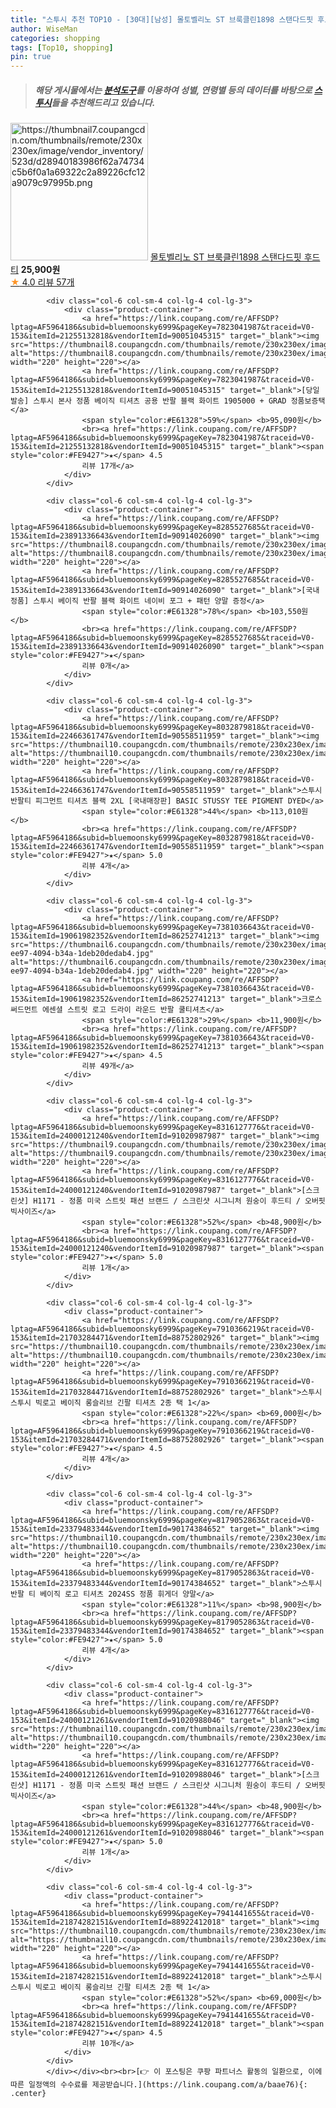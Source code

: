 ```yaml
---
title: "스투시 추천 TOP10 - [30대][남성] 몰토벨리노 ST 브룩클린1898 스탠다드핏 후드티"
author: WiseMan
categories: shopping
tags: [Top10, shopping]
pin: true
---
```


> ##### 해당 게시물에서는 [**분석도구**](https://itemscout.io/)를 이용하여 **성별**, **연령별** 등의 데이터를 바탕으로 [**스투시**](https://link.coupang.com/a/baae76)들을 추천해드리고 있습니다.
<div class="container"><div class="row">
            <div class="col-6 col-sm-4 col-lg-4 col-lg-3">
                <div class="product-container">
                    <a href="https://link.coupang.com/re/AFFSDP?lptag=AF5964186&subid=bluemoonsky6999&pageKey=7872481802&traceid=V0-153&itemId=21509314922&vendorItemId=88595599538" target="_blank"><img src="https://thumbnail7.coupangcdn.com/thumbnails/remote/230x230ex/image/vendor_inventory/523d/d28940183986f62a74734c5b6f0a1a69322c2a89226cfc12a9079c97995b.png" alt="https://thumbnail7.coupangcdn.com/thumbnails/remote/230x230ex/image/vendor_inventory/523d/d28940183986f62a74734c5b6f0a1a69322c2a89226cfc12a9079c97995b.png" width="220" height="220"></a>
                    <a href="https://link.coupang.com/re/AFFSDP?lptag=AF5964186&subid=bluemoonsky6999&pageKey=7872481802&traceid=V0-153&itemId=21509314922&vendorItemId=88595599538" target="_blank">몰토벨리노 ST 브룩클린1898 스탠다드핏 후드티</a>
                    <span style="color:#E61328"></span> <b>25,900원</b>
                    <br><a href="https://link.coupang.com/re/AFFSDP?lptag=AF5964186&subid=bluemoonsky6999&pageKey=7872481802&traceid=V0-153&itemId=21509314922&vendorItemId=88595599538" target="_blank"><span style="color:#FE9427">★</span> 4.0
                    리뷰 57개</a>
                </div>
            </div>
            
            <div class="col-6 col-sm-4 col-lg-4 col-lg-3">
                <div class="product-container">
                    <a href="https://link.coupang.com/re/AFFSDP?lptag=AF5964186&subid=bluemoonsky6999&pageKey=7823041987&traceid=V0-153&itemId=21255132818&vendorItemId=90051045315" target="_blank"><img src="https://thumbnail8.coupangcdn.com/thumbnails/remote/230x230ex/image/vendor_inventory/36c5/815b4414a7bf34ff70ca815c5cb3ed4aae196b69044fc3380ba6a87d2b2d.jpg" alt="https://thumbnail8.coupangcdn.com/thumbnails/remote/230x230ex/image/vendor_inventory/36c5/815b4414a7bf34ff70ca815c5cb3ed4aae196b69044fc3380ba6a87d2b2d.jpg" width="220" height="220"></a>
                    <a href="https://link.coupang.com/re/AFFSDP?lptag=AF5964186&subid=bluemoonsky6999&pageKey=7823041987&traceid=V0-153&itemId=21255132818&vendorItemId=90051045315" target="_blank">[당일발송] 스투시 본사 정품 베이직 티셔츠 공용 반팔 블랙 화이트 1905000 + GRAD 정품보증택</a>
                    <span style="color:#E61328">59%</span> <b>95,090원</b>
                    <br><a href="https://link.coupang.com/re/AFFSDP?lptag=AF5964186&subid=bluemoonsky6999&pageKey=7823041987&traceid=V0-153&itemId=21255132818&vendorItemId=90051045315" target="_blank"><span style="color:#FE9427">★</span> 4.5
                    리뷰 17개</a>
                </div>
            </div>
            
            <div class="col-6 col-sm-4 col-lg-4 col-lg-3">
                <div class="product-container">
                    <a href="https://link.coupang.com/re/AFFSDP?lptag=AF5964186&subid=bluemoonsky6999&pageKey=8285527685&traceid=V0-153&itemId=23891336643&vendorItemId=90914026090" target="_blank"><img src="https://thumbnail8.coupangcdn.com/thumbnails/remote/230x230ex/image/vendor_inventory/69c4/c3435c84bdbaefbe2c01b64be69e42118c08db5ed5e8edea04143d70438f.JPG" alt="https://thumbnail8.coupangcdn.com/thumbnails/remote/230x230ex/image/vendor_inventory/69c4/c3435c84bdbaefbe2c01b64be69e42118c08db5ed5e8edea04143d70438f.JPG" width="220" height="220"></a>
                    <a href="https://link.coupang.com/re/AFFSDP?lptag=AF5964186&subid=bluemoonsky6999&pageKey=8285527685&traceid=V0-153&itemId=23891336643&vendorItemId=90914026090" target="_blank">[국내 정품] 스투시 베이직 반팔 블랙 화이트 네이비 포그 + 패턴 양말 증정</a>
                    <span style="color:#E61328">78%</span> <b>103,550원</b>
                    <br><a href="https://link.coupang.com/re/AFFSDP?lptag=AF5964186&subid=bluemoonsky6999&pageKey=8285527685&traceid=V0-153&itemId=23891336643&vendorItemId=90914026090" target="_blank"><span style="color:#FE9427">★</span> 
                    리뷰 0개</a>
                </div>
            </div>
            
            <div class="col-6 col-sm-4 col-lg-4 col-lg-3">
                <div class="product-container">
                    <a href="https://link.coupang.com/re/AFFSDP?lptag=AF5964186&subid=bluemoonsky6999&pageKey=8032879818&traceid=V0-153&itemId=22466361747&vendorItemId=90558511959" target="_blank"><img src="https://thumbnail10.coupangcdn.com/thumbnails/remote/230x230ex/image/vendor_inventory/539f/b86cb8ef7192e5f64f6b1c538a5aeaf40d5b1323f148837e27b7ac57b85a.jpg" alt="https://thumbnail10.coupangcdn.com/thumbnails/remote/230x230ex/image/vendor_inventory/539f/b86cb8ef7192e5f64f6b1c538a5aeaf40d5b1323f148837e27b7ac57b85a.jpg" width="220" height="220"></a>
                    <a href="https://link.coupang.com/re/AFFSDP?lptag=AF5964186&subid=bluemoonsky6999&pageKey=8032879818&traceid=V0-153&itemId=22466361747&vendorItemId=90558511959" target="_blank">스투시 반팔티 피그먼트 티셔츠 블랙 2XL [국내매장판] BASIC STUSSY TEE PIGMENT DYED</a>
                    <span style="color:#E61328">44%</span> <b>113,010원</b>
                    <br><a href="https://link.coupang.com/re/AFFSDP?lptag=AF5964186&subid=bluemoonsky6999&pageKey=8032879818&traceid=V0-153&itemId=22466361747&vendorItemId=90558511959" target="_blank"><span style="color:#FE9427">★</span> 5.0
                    리뷰 4개</a>
                </div>
            </div>
            
            <div class="col-6 col-sm-4 col-lg-4 col-lg-3">
                <div class="product-container">
                    <a href="https://link.coupang.com/re/AFFSDP?lptag=AF5964186&subid=bluemoonsky6999&pageKey=7381036643&traceid=V0-153&itemId=19061982352&vendorItemId=86252741213" target="_blank"><img src="https://thumbnail6.coupangcdn.com/thumbnails/remote/230x230ex/image/retail/images/2023/06/12/15/3/72dd01f9-ee97-4094-b34a-1deb20dedab4.jpg" alt="https://thumbnail6.coupangcdn.com/thumbnails/remote/230x230ex/image/retail/images/2023/06/12/15/3/72dd01f9-ee97-4094-b34a-1deb20dedab4.jpg" width="220" height="220"></a>
                    <a href="https://link.coupang.com/re/AFFSDP?lptag=AF5964186&subid=bluemoonsky6999&pageKey=7381036643&traceid=V0-153&itemId=19061982352&vendorItemId=86252741213" target="_blank">크로스써드먼트 에센셜 스트릿 로고 드라이 라운드 반팔 쿨티셔츠</a>
                    <span style="color:#E61328">29%</span> <b>11,900원</b>
                    <br><a href="https://link.coupang.com/re/AFFSDP?lptag=AF5964186&subid=bluemoonsky6999&pageKey=7381036643&traceid=V0-153&itemId=19061982352&vendorItemId=86252741213" target="_blank"><span style="color:#FE9427">★</span> 4.5
                    리뷰 49개</a>
                </div>
            </div>
            
            <div class="col-6 col-sm-4 col-lg-4 col-lg-3">
                <div class="product-container">
                    <a href="https://link.coupang.com/re/AFFSDP?lptag=AF5964186&subid=bluemoonsky6999&pageKey=8316127776&traceid=V0-153&itemId=24000121240&vendorItemId=91020987987" target="_blank"><img src="https://thumbnail9.coupangcdn.com/thumbnails/remote/230x230ex/image/vendor_inventory/fc13/d86efa03697c625fa6a7bd1f5380a501218c13919f3f59c710fc4dd9ad86.jpg" alt="https://thumbnail9.coupangcdn.com/thumbnails/remote/230x230ex/image/vendor_inventory/fc13/d86efa03697c625fa6a7bd1f5380a501218c13919f3f59c710fc4dd9ad86.jpg" width="220" height="220"></a>
                    <a href="https://link.coupang.com/re/AFFSDP?lptag=AF5964186&subid=bluemoonsky6999&pageKey=8316127776&traceid=V0-153&itemId=24000121240&vendorItemId=91020987987" target="_blank">[스크린샷] H1171 - 정품 미국 스트릿 패션 브랜드 / 스크린샷 시그니처 원숭이 후드티 / 오버핏 빅사이즈</a>
                    <span style="color:#E61328">52%</span> <b>48,900원</b>
                    <br><a href="https://link.coupang.com/re/AFFSDP?lptag=AF5964186&subid=bluemoonsky6999&pageKey=8316127776&traceid=V0-153&itemId=24000121240&vendorItemId=91020987987" target="_blank"><span style="color:#FE9427">★</span> 5.0
                    리뷰 1개</a>
                </div>
            </div>
            
            <div class="col-6 col-sm-4 col-lg-4 col-lg-3">
                <div class="product-container">
                    <a href="https://link.coupang.com/re/AFFSDP?lptag=AF5964186&subid=bluemoonsky6999&pageKey=7910366219&traceid=V0-153&itemId=21703284471&vendorItemId=88752802926" target="_blank"><img src="https://thumbnail10.coupangcdn.com/thumbnails/remote/230x230ex/image/vendor_inventory/7fd9/d26f10e6174a3578d402d141055720ab3b00a039ec3f4f344ba9463ff87e.jpg" alt="https://thumbnail10.coupangcdn.com/thumbnails/remote/230x230ex/image/vendor_inventory/7fd9/d26f10e6174a3578d402d141055720ab3b00a039ec3f4f344ba9463ff87e.jpg" width="220" height="220"></a>
                    <a href="https://link.coupang.com/re/AFFSDP?lptag=AF5964186&subid=bluemoonsky6999&pageKey=7910366219&traceid=V0-153&itemId=21703284471&vendorItemId=88752802926" target="_blank">스투시 스투시 빅로고 베이직 롱슬리브 긴팔 티셔츠 2종 택 1</a>
                    <span style="color:#E61328">22%</span> <b>69,000원</b>
                    <br><a href="https://link.coupang.com/re/AFFSDP?lptag=AF5964186&subid=bluemoonsky6999&pageKey=7910366219&traceid=V0-153&itemId=21703284471&vendorItemId=88752802926" target="_blank"><span style="color:#FE9427">★</span> 4.5
                    리뷰 4개</a>
                </div>
            </div>
            
            <div class="col-6 col-sm-4 col-lg-4 col-lg-3">
                <div class="product-container">
                    <a href="https://link.coupang.com/re/AFFSDP?lptag=AF5964186&subid=bluemoonsky6999&pageKey=8179052863&traceid=V0-153&itemId=23379483344&vendorItemId=90174384652" target="_blank"><img src="https://thumbnail10.coupangcdn.com/thumbnails/remote/230x230ex/image/0905_amir_MensApparel_max3k/4094/52249c772a98108bfed5f882cd4cfaba806f9c9cf846b03955d47c2cea9e.jpg" alt="https://thumbnail10.coupangcdn.com/thumbnails/remote/230x230ex/image/0905_amir_MensApparel_max3k/4094/52249c772a98108bfed5f882cd4cfaba806f9c9cf846b03955d47c2cea9e.jpg" width="220" height="220"></a>
                    <a href="https://link.coupang.com/re/AFFSDP?lptag=AF5964186&subid=bluemoonsky6999&pageKey=8179052863&traceid=V0-153&itemId=23379483344&vendorItemId=90174384652" target="_blank">스투시 반팔 티 베이직 로고 티셔츠 2024SS 정품 휘게더 양말</a>
                    <span style="color:#E61328">11%</span> <b>98,900원</b>
                    <br><a href="https://link.coupang.com/re/AFFSDP?lptag=AF5964186&subid=bluemoonsky6999&pageKey=8179052863&traceid=V0-153&itemId=23379483344&vendorItemId=90174384652" target="_blank"><span style="color:#FE9427">★</span> 5.0
                    리뷰 4개</a>
                </div>
            </div>
            
            <div class="col-6 col-sm-4 col-lg-4 col-lg-3">
                <div class="product-container">
                    <a href="https://link.coupang.com/re/AFFSDP?lptag=AF5964186&subid=bluemoonsky6999&pageKey=8316127776&traceid=V0-153&itemId=24000121261&vendorItemId=91020988046" target="_blank"><img src="https://thumbnail10.coupangcdn.com/thumbnails/remote/230x230ex/image/vendor_inventory/d33e/16e8a3bda03c03c15e3b6a72d0e9c9897c0189e470a238a83364fd7038b2.jpg" alt="https://thumbnail10.coupangcdn.com/thumbnails/remote/230x230ex/image/vendor_inventory/d33e/16e8a3bda03c03c15e3b6a72d0e9c9897c0189e470a238a83364fd7038b2.jpg" width="220" height="220"></a>
                    <a href="https://link.coupang.com/re/AFFSDP?lptag=AF5964186&subid=bluemoonsky6999&pageKey=8316127776&traceid=V0-153&itemId=24000121261&vendorItemId=91020988046" target="_blank">[스크린샷] H1171 - 정품 미국 스트릿 패션 브랜드 / 스크린샷 시그니처 원숭이 후드티 / 오버핏 빅사이즈</a>
                    <span style="color:#E61328">44%</span> <b>48,900원</b>
                    <br><a href="https://link.coupang.com/re/AFFSDP?lptag=AF5964186&subid=bluemoonsky6999&pageKey=8316127776&traceid=V0-153&itemId=24000121261&vendorItemId=91020988046" target="_blank"><span style="color:#FE9427">★</span> 5.0
                    리뷰 1개</a>
                </div>
            </div>
            
            <div class="col-6 col-sm-4 col-lg-4 col-lg-3">
                <div class="product-container">
                    <a href="https://link.coupang.com/re/AFFSDP?lptag=AF5964186&subid=bluemoonsky6999&pageKey=7941441655&traceid=V0-153&itemId=21874282151&vendorItemId=88922412018" target="_blank"><img src="https://thumbnail10.coupangcdn.com/thumbnails/remote/230x230ex/image/vendor_inventory/7fd9/d26f10e6174a3578d402d141055720ab3b00a039ec3f4f344ba9463ff87e.jpg" alt="https://thumbnail10.coupangcdn.com/thumbnails/remote/230x230ex/image/vendor_inventory/7fd9/d26f10e6174a3578d402d141055720ab3b00a039ec3f4f344ba9463ff87e.jpg" width="220" height="220"></a>
                    <a href="https://link.coupang.com/re/AFFSDP?lptag=AF5964186&subid=bluemoonsky6999&pageKey=7941441655&traceid=V0-153&itemId=21874282151&vendorItemId=88922412018" target="_blank">스투시 스투시 빅로고 베이직 롱슬리브 긴팔 티셔츠 2종 택 1</a>
                    <span style="color:#E61328">52%</span> <b>69,000원</b>
                    <br><a href="https://link.coupang.com/re/AFFSDP?lptag=AF5964186&subid=bluemoonsky6999&pageKey=7941441655&traceid=V0-153&itemId=21874282151&vendorItemId=88922412018" target="_blank"><span style="color:#FE9427">★</span> 4.5
                    리뷰 10개</a>
                </div>
            </div>
            </div></div><br><br>[👉 이 포스팅은 쿠팡 파트너스 활동의 일환으로, 이에 따른 일정액의 수수료를 제공받습니다.](https://link.coupang.com/a/baae76){: .center}